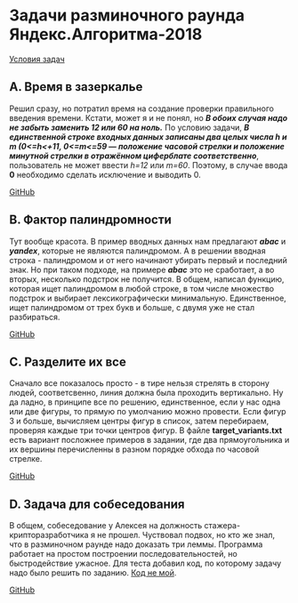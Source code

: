 # Задачи разминочного раунда Яндекс.Алгоритма-2018
[Условия задач](https://yandex.ru/cup/algorithm/analysis/)
## A. Время в зазеркалье
Решил сразу, но потратил время на создание проверки правильного введения времени.
Кстати, может я и не понял, но ***В обоих случая надо не забыть заменить 12 или 60 на ноль.*** По условию задачи, ***В единственной строке входных данных записаны два целых числа *h* и *m* (0<=h<+11, 0<=m<=59  — положение часовой стрелки и положение минутной стрелки в отражённом циферблате соответственно***, пользователь не может ввести *h=12* или *m=60*. Поэтому, в случае ввода **0** необходимо сделать исключение и выводить 0.

[GitHub](https://github.com/madby31/YandexCup22/blob/main/Yandex.Algorithma-2018/A.%20Время%20в%20зазеркалье.py)

## B. Фактор палиндромности
Тут вообще красота. В пример вводных данных нам предлагают ***abac*** и ***yandex***, которые не являются палиндромом. А в решении вводная строка - палиндромом и от него начинают убирать первый и последний знак. Но при таком подходе, на примере ***abac*** это не сработает, а во вторых, несколько подстрок не получится.
В общем, написал функцию, которая ищет палиндромом в любой строке, в том числе множество подстрок и выбирает лексикографически минимальную. Единственное, ищет палиндромом от трех букв и больше, с двумя уже не стал разбираться.

[GitHub](https://github.com/madby31/YandexCup22/tree/main/Yandex.Algorithma-2018/B.%20Фактор%20палиндромности)

## C. Разделите их все
Сначало все показалось просто - в тире нельзя стрелять в сторону людей, соответсвенно, линия должна была проходить вертикально. Ну да ладно, в принципе все по решению, единственное, если у нас одна или две фигуры, то прямую по умолчанию можно провести. Если фигур 3 и больше, вычисляем центры фигур в список, затем перебираем, проверяя каждые три точки центров фигур. В файле **target_variants.txt** есть вариант посложнее примеров в задании, где два прямоугольника и их вершины перечисленны в разном порядке обхода по часовой стрелке.

[GitHub](https://github.com/madby31/YandexCup22/tree/main/Yandex.Algorithma-2018/C.%20Разделите%20их%20все)

## D. Задача для собеседования

В общем, собеседование у Алексея на должность стажера-крипторазработчика я не прошел. Чуствовал подвох, но кто же знал, что в разминочном раунде надо доказать три леммы. Программа работает на простом построении последовательностей, но быстродействие ужасное. Для теста добавил код, по которому задачу надо было решить по заданию. [Код не мой](https://stackoverflow.com/a/18114286/20377539).

[GitHub](https://github.com/madby31/YandexCup22/blob/main/Yandex.Algorithma-2018/D.%20Задача%20для%20собеседования.py)
